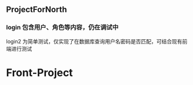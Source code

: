 ## ProjectForNorth

### login 包含用户、角色等内容，仍在调试中

login2 为简单测试，仅实现了在数据库查询用户名密码是否匹配，可结合现有前端进行测试
# Front-Project
